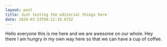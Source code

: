 ```yaml
---
layout: post
title: Just testing the editorial things here
date: 2024-03-23T04:12:19.675Z
---
```

Hello everyone this is me here and we are awesome on our whole.
Hey there
I am hungry in my own way here so that we can have a cup of coffee.
